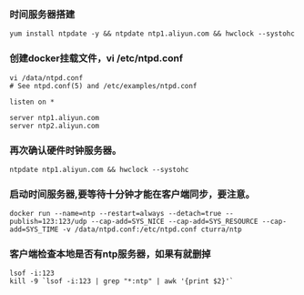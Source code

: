 ### 时间服务器搭建

```
yum install ntpdate -y && ntpdate ntp1.aliyun.com && hwclock --systohc
```

### 创建docker挂载文件，vi /etc/ntpd.conf

```
vi /data/ntpd.conf
# See ntpd.conf(5) and /etc/examples/ntpd.conf

listen on *

server ntp1.aliyun.com
server ntp2.aliyun.com
```

### 再次确认硬件时钟服务器。

```
ntpdate ntp1.aliyun.com && hwclock --systohc
```

### 启动时间服务器,要等待十分钟才能在客户端同步，要注意。

```
docker run --name=ntp --restart=always --detach=true --publish=123:123/udp --cap-add=SYS_NICE --cap-add=SYS_RESOURCE --cap-add=SYS_TIME -v /data/ntpd.conf:/etc/ntpd.conf cturra/ntp
```

### 客户端检查本地是否有ntp服务器，如果有就删掉

```
lsof -i:123
kill -9 `lsof -i:123 | grep "*:ntp" | awk '{print $2}'`
```

